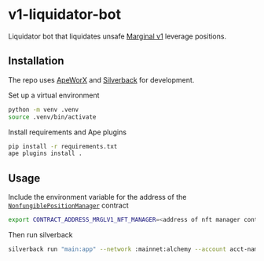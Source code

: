 # v1-liquidator-bot

Liquidator bot that liquidates unsafe [Marginal v1](https://github.com/MarginalProtocol/v1-core) leverage positions.

## Installation

The repo uses [ApeWorX](https://github.com/apeworx/ape) and [Silverback](https://github.com/apeworx/silverback) for development.

Set up a virtual environment

```sh
python -m venv .venv
source .venv/bin/activate
```

Install requirements and Ape plugins

```sh
pip install -r requirements.txt
ape plugins install .
```

## Usage

Include the environment variable for the address of the [`NonfungiblePositionManager`](https://github.com/MarginalProtocol/book/blob/main/src/v1/periphery/contracts/NonfungiblePositionManager.sol/contract.NonfungiblePositionManager.md) contract

```sh
export CONTRACT_ADDRESS_MRGLV1_NFT_MANAGER=<address of nft manager contract on network>
```

Then run silverback


```sh
silverback run "main:app" --network :mainnet:alchemy --account acct-name
```
